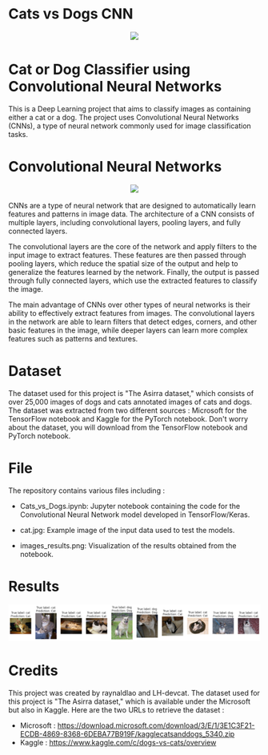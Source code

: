 # Cats vs Dogs CNN

<p align="center">
  <img src="https://www.finder.com.au/niche-builder/5f7d3685592c8.jpg?fit=1200"/>
</p>

# Cat or Dog Classifier using Convolutional Neural Networks

This is a Deep Learning project that aims to classify images as containing either a cat or a dog. The project uses Convolutional Neural Networks (CNNs), a type of neural network commonly used for image classification tasks.

# Convolutional Neural Networks

<p align="center">
  <img src="https://d33wubrfki0l68.cloudfront.net/a7664cf19de33b2c71a482629f27a0d70f715b77/6949d/images/blog/a-comprehensive-guide-to-convolutional-neural-networks-the-eli5-way.jpg"/>
</p>

CNNs are a type of neural network that are designed to automatically learn features and patterns in image data. The architecture of a CNN consists of multiple layers, including convolutional layers, pooling layers, and fully connected layers.

The convolutional layers are the core of the network and apply filters to the input image to extract features. These features are then passed through pooling layers, which reduce the spatial size of the output and help to generalize the features learned by the network. Finally, the output is passed through fully connected layers, which use the extracted features to classify the image.

The main advantage of CNNs over other types of neural networks is their ability to effectively extract features from images. The convolutional layers in the network are able to learn filters that detect edges, corners, and other basic features in the image, while deeper layers can learn more complex features such as patterns and textures.

# Dataset
The dataset used for this project is "The Asirra dataset," which consists of over 25,000 images of dogs and cats annotated images of cats and dogs. The dataset was extracted from two different sources : Microsoft for the TensorFlow notebook and Kaggle for the PyTorch notebook. Don't worry about the dataset, you will download from the TensorFlow notebook and PyTorch notebook.

# File
The repository contains various files including :

- Cats_vs_Dogs.ipynb: Jupyter notebook containing the code for the Convolutional Neural Network model developed in TensorFlow/Keras.

- cat.jpg: Example image of the input data used to test the models.

- images_results.png: Visualization of the results obtained from the notebook.

# Results

<p align="center">
  <img src="https://raw.githubusercontent.com/MetalGray/Cat_vs_Dogs_CNN/main/images_results.png" />
</p>

# Credits
This project was created by raynaldlao and LH-devcat. The dataset used for this project is "The Asirra dataset," which is available under the Microsoft but also in Kaggle. Here are the two URLs to retrieve the dataset :

- Microsoft : https://download.microsoft.com/download/3/E/1/3E1C3F21-ECDB-4869-8368-6DEBA77B919F/kagglecatsanddogs_5340.zip
- Kaggle : https://www.kaggle.com/c/dogs-vs-cats/overview
